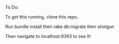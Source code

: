 To Do:

To get this running, clone this repo.

Run bundle install then rake db:migrate then shotgun

Then navigate to localhost:9393 to see it!
